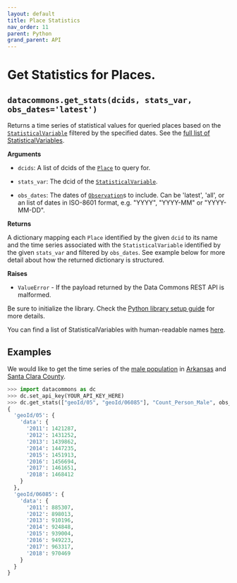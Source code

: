 ```yaml
---
layout: default
title: Place Statistics
nav_order: 11
parent: Python
grand_parent: API
---
```


# Get Statistics for Places.

## `datacommons.get_stats(dcids, stats_var, obs_dates='latest')`

Returns a time series of statistical values for queried places based on the
[`StatisticalVariable`](https://datacommons.org/browser/StatisticalVariable) filtered by the specified dates.
See the [full list of StatisticalVariables](/statistical_variables.html).

**Arguments**

*   `dcids`: A list of dcids of the
    [`Place`](https://datacommons.org/browser/Place) to query for.

*   `stats_var`: The dcid of the
    [`StatisticalVariable`](https://datacommons.org/browser/StatisticalVariable).

*   `obs_dates`: The dates of [`Observation`](https://datacommons.org/browser/Observation)s to include. Can be 'latest', 'all', or an list of dates in ISO-8601 format, e.g. "YYYY", "YYYY-MM" or "YYYY-MM-DD".

**Returns**

A dictionary mapping each `Place` identified by the given `dcid`
to its name and the time series associated with the
`StatisticalVariable` identified by the given `stats_var`
and filtered by `obs_dates`.
See example below for more detail about how the returned dictionary is
structured.

**Raises**

*   `ValueError` - If the payload returned by the Data Commons REST API is
malformed.

Be sure to initialize the library. Check the [Python library setup guide](/api/python/) for more details.

You can find a list of StatisticalVariables with human-readable names [here](/statistical_variables.html).

## Examples

We would like to get the time series of the [male population](https://datacommons.org/browser/Count_Person_Male)
in [Arkansas](https://datacommons.org/browser/geoId/05)
and [Santa Clara County](https://datacommons.org/browser/geoId/06085).

```python
>>> import datacommons as dc
>>> dc.set_api_key(YOUR_API_KEY_HERE)
>>> dc.get_stats(["geoId/05", "geoId/06085"], "Count_Person_Male", obs_dates="all")
{
  'geoId/05': {
    'data': {
      '2011': 1421287,
      '2012': 1431252,
      '2013': 1439862,
      '2014': 1447235,
      '2015': 1451913,
      '2016': 1456694,
      '2017': 1461651,
      '2018': 1468412
    }
  },
  'geoId/06085': {
    'data': {
      '2011': 885307,
      '2012': 898013,
      '2013': 910196,
      '2014': 924848,
      '2015': 939004,
      '2016': 949223,
      '2017': 963317,
      '2018': 970469
    }
  }
}
```